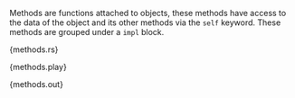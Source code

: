 Methods are functions attached to objects, these methods have access to the
data of the object and its other methods via the `self` keyword. These methods
are grouped under a `impl` block.

{methods.rs}

{methods.play}

{methods.out}
